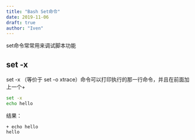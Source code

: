 ```yaml
---
title: "Bash Set命令"
date: 2019-11-06
draft: true
author: "Iven"
---
```



set命令常常用来调试脚本功能

<!--more-->

## set -x 
set -x （等价于 set -o xtrace）命令可以打印执行的那一行命令，并且在前面加上一个+

```bash
set -x 
echo hello
```
结果：
```
+ echo hello
hello
```

